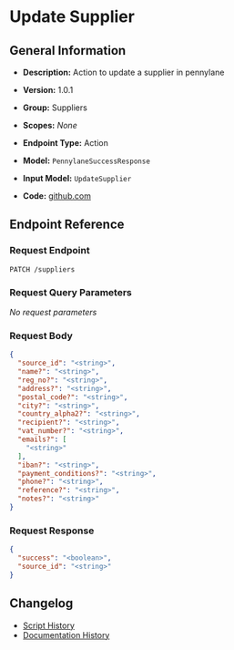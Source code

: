 <!-- BEGIN GENERATED CONTENT -->
# Update Supplier

## General Information

- **Description:** Action to update a supplier in pennylane

- **Version:** 1.0.1
- **Group:** Suppliers
- **Scopes:** _None_
- **Endpoint Type:** Action
- **Model:** `PennylaneSuccessResponse`
- **Input Model:** `UpdateSupplier`
- **Code:** [github.com](https://github.com/NangoHQ/integration-templates/tree/main/integrations/pennylane/actions/update-supplier.ts)


## Endpoint Reference

### Request Endpoint

`PATCH /suppliers`

### Request Query Parameters

_No request parameters_

### Request Body

```json
{
  "source_id": "<string>",
  "name?": "<string>",
  "reg_no?": "<string>",
  "address?": "<string>",
  "postal_code?": "<string>",
  "city?": "<string>",
  "country_alpha2?": "<string>",
  "recipient?": "<string>",
  "vat_number?": "<string>",
  "emails?": [
    "<string>"
  ],
  "iban?": "<string>",
  "payment_conditions?": "<string>",
  "phone?": "<string>",
  "reference?": "<string>",
  "notes?": "<string>"
}
```

### Request Response

```json
{
  "success": "<boolean>",
  "source_id": "<string>"
}
```

## Changelog

- [Script History](https://github.com/NangoHQ/integration-templates/commits/main/integrations/pennylane/actions/update-supplier.ts)
- [Documentation History](https://github.com/NangoHQ/integration-templates/commits/main/integrations/pennylane/actions/update-supplier.md)

<!-- END  GENERATED CONTENT -->

